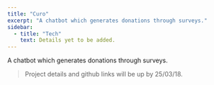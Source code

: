 ```yaml
---
title: "Curo"
excerpt: "A chatbot which generates donations through surveys."
sidebar:
  - title: "Tech"
    text: Details yet to be added.
---
```


A chatbot which generates donations through surveys.

> Project details and github links will be up by 25/03/18.

